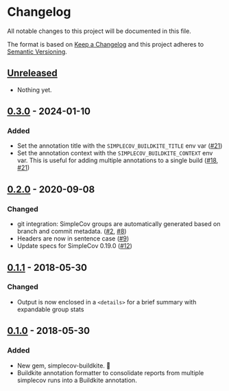 # Changelog
All notable changes to this project will be documented in this file.

The format is based on [Keep a Changelog](http://keepachangelog.com/en/1.0.0/)
and this project adheres to [Semantic Versioning](http://semver.org/spec/v2.0.0.html).

## [Unreleased]
[Unreleased]: https://github.com/buildkite/simplecov-buildkite/compare/v0.3.0...HEAD

- Nothing yet.

## [0.3.0] - 2024-01-10
[0.3.0]: https://github.com/buildkite/simplecov-buildkite/compare/v0.2.0...v0.3.0

### Added
- Set the annotation title with the `SIMPLECOV_BUILDKITE_TITLE` env var
  ([#21](https://github.com/buildkite/simplecov-buildkite/pull/21))
- Set the annotation context with the `SIMPLECOV_BUILDKITE_CONTEXT` env var. This is useful for
  adding multiple annotations to a single build
  ([#18](https://github.com/buildkite/simplecov-buildkite/pull/18),
  [#21](https://github.com/buildkite/simplecov-buildkite/pull/21))

## [0.2.0] - 2020-09-08
[0.2.0]: https://github.com/buildkite/simplecov-buildkite/compare/v0.1.1...v0.2.0

### Changed
- git integration: SimpleCov groups are automatically generated based on branch
  and commit metadata.
  ([#2](https://github.com/buildkite/simplecov-buildkite/pull/2),
  [#8](https://github.com/buildkite/simplecov-buildkite/pull/8))
- Headers are now in sentence case
  ([#9](https://github.com/buildkite/simplecov-buildkite/pull/9))
- Update specs for SimpleCov 0.19.0
  ([#12](https://github.com/buildkite/simplecov-buildkite/pull/12))

## [0.1.1] - 2018-05-30
[0.1.1]: https://github.com/buildkite/simplecov-buildkite/compare/v0.1.0...v0.1.1

### Changed
- Output is now enclosed in a `<details>` for a brief summary with expandable
  group stats

## [0.1.0] - 2018-05-30
[0.1.0]: https://github.com/buildkite/simplecov-buildkite/commits/v0.1.0

### Added
- New gem, simplecov-buildkite. 🎉
- Buildkite annotation formatter to consolidate reports from multiple simplecov
  runs into a Buildkite annotation.
